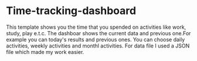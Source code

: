 # Time-tracking-dashboard
This template shows you the time that you spended on activities like work, study, play e.t.c. The dashboar shows the current data and previous one.For example you can today's results and previous ones.
You can choose daily activities, weekly activities and monthl activities.
For data file I used a JSON file which made my work easier.
